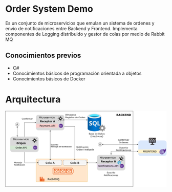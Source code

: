 # Order System Demo

Es un conjunto de microservicios que emulan un sistema de ordenes y envío de notificaciones entre Backend y Frontend. Implementa componentes de Logging distribuido y gestor de colas por medio de Rabbit MQ

## **Conocimientos previos**  
* C#
* Conocimientos básicos de programación orientada a objetos
* Conocimientos básicos de Docker

# Arquitectura

![image info](./img/arquitectura.png)